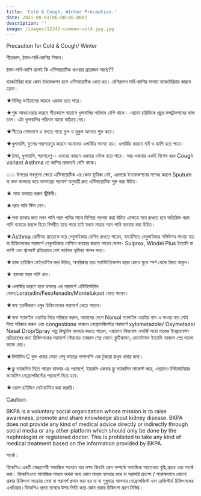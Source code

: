 ```yaml
---
title: 'Cold & Cough, Winter Precaution.'
date: 2021-08-01T06:00:00.000Z
description: ''
image: /images/12342-common-cold.jpg.jpg
---
```


Precaution for Cold & Cough/ Winter

শীতকাল, ঠান্ডা-সর্দি-কাশির সিজন।

ঠান্ডা-সর্দি-কাশি হলেই কি এন্টিবায়োটিক খাওয়ার প্রয়োজন আছে??

ব্যাকটেরিয়া দ্বারা কোন ইনফেকশন হলে এন্টিবায়োটিক খেতে হয়। বেশিরভাগ সর্দি-কাশির সমস্যা ব্যাকটেরিয়ার কারনে হয়না।

★বিভিন্ন ভাইরাসের কারনে এরকম হতে পারে।

★শুষ্ক আবহাওয়ার কারনে শীতকালে বাতাসে ধুলাবালির পরিমান বেশি থাকে। এছাড়া চারিদিকে প্রচুর কন্সট্রাকশনের কাজ চলে। এটা ধুলাবালির পরিমান আরো বাড়িয়ে দেয়।

★শীতের শেষভাগে ও বসন্তে গাছে ফুল ও মুকুল আসতে শুরু করে।

★ধুলাবালি, ফুলের পরাগরেণুর কারনে অনেকের এলার্জির সমস্যা হয়। এলার্জির কারনে সর্দি ও কাশি হতে পারে।

★ঠান্ডা, ধুলাবালি, পরাগরেণু-- এসবের কারনে এজমার এটাক হতে পারে। আর এজমার একটা বিশেষ ধরন Cough variant Asthma তে কাশির প্রাধান্যই বেশি থাকে।

💥💥 উপরের সবগুলো ক্ষেত্রে এন্টিবায়োটিক এর কোন ভূমিকা নেই, এরপরো ইনফেকশনের সন্দেহ করলে Sputum বা কফ কালচার করে ডাক্তারের পরামর্শ অনুযায়ী দ্রুত এন্টিবায়োটিক শুরু করা উচিত।

★ মাস্ক ব্যবহার করুন স্ট্রীক্টলী।

★গরম পানি স্টিম নেন।

★গলা ব্যাথার জন্য লবন পানি গরম পানির সাথে মিশিয়ে গড়গড় করা উচিত এক্ষেত্রে মনে রাখতে হবে অতিরিক্ত গরম পানি ব্যবহার করলে হিতে বিপরীত হতে পারে তাই মধ্যম মাত্রার গরম পানি ব্যবহার করা উচিত।

★Asthma রোগীসহ প্রত্যেকে ঘরে নেবুলাইজার মেশিন রাখতে পারেন, ফার্মেসিতে নেবুলাইজার সলিউশন পাওয়া যায় যা চিকিৎসকের পরামর্শে নেবুলাইজার মেশিনে ব্যবহার করতে পারেন যেমন- Sulprex, Windel Plus ইত্যাদি যা কাশি এবং শ্বাসকষ্ট প্রতিরোধে বেশ কার্যকর ভূমিকা পালন করে।

★হ্যান্ড হাইজিন মেইনটেইন করা উচিত, অপরিষ্কার হাত স্যানিটাইজেশন ছাড়া চোখে মুখে স্পর্শ থেকে বিরত থাকুন।

★ হালকা গরম পানি খান।

★এলার্জির কারণে হলে ডাক্তার এর পরামর্শে এন্টিহিস্টামিন যেমন:Loratadin/Fexofenadin/Montelukast খেতে পারেন।

★কফ তরলীকরণ ওষুধ চিকিৎসকের পরামর্শে খেতে পারেন।

★নাক স্যালাইন ওয়াটার দিয়ে পরিষ্কার করুন, আমাদের দেশে Norsol স্যালাইন ওয়াটার নাম এ পাওয়া যায় সেটা দিয়ে পরিষ্কার করুন এবং congestione থাকলে নেফ্রোলজিস্টের পরামর্শে xylometazole/ Oxymetazol Nasal Drop/Spray অল্প কিছুদিন ব্যবহার করতে পারেন, এছাড়াও সিজনাল এলার্জি সহো নাকের ইনফ্লামেশন প্রতিরোধের জন্য চিকিৎসকের পরামর্শে স্টেরয়েড ন্যাজাল স্প্রে যেমন: ফ্লুটিকাসন, মোমেটাসন ইত্যাদি ন্যাজাল স্প্রে ভালো কাজে দেয়।

★ভিটামিন C যুক্ত খাবার যেমন লেবু ভাতের পাশাপাশি এক টুকরো রাখুন খাবার জন্য।

★ফ্লু ভ্যাকসিন নিতে পারেন ডাক্তার এর পরামর্শে, ইয়ারলি একবার ফ্লু ভ্যাকসিন সাজেস্ট করে, এছাড়াও নিউমোনিয়ার ভ্যাকসিন নেফ্রোলজিস্টের পরামর্শে নিতে হবে।

★ওরাল হাইজিন মেইনটেইন করা জরুরি।

Caution:

BKPA is a voluntary social organization whose mission is to raise awareness, promote and share knowledge about kidney disease. BKPA does not provide any kind of medical advice directly or indirectly through social media or any other platform which should only be done by the nephrologist or registered doctor. This is prohibited to take any kind of medical treatment based on the information provided by BKPA.

সতর্ক :

বিকেপিএ একটি স্বেচ্ছাসেবী সামাজিক সংগঠন যার লক্ষ্য কিডনি রোগ সম্পর্কে সামাজিক সচেতনতা বৃদ্ধি,প্রচার এবং সতর্ক করা। বিকেপিএতে সামাজিক মাধ্যম অথবা অন্য কোন মাধ্যম ব্যবহার করে বা সরাসরি প্রত্যক্ষ / পরোক্ষভাবে কোনো প্রকার চিকিৎসা সংক্রান্ত সেবা বা পরামর্শ প্রদান করা হয় না যা শুধুমাত্র আপনার নেফ্রোলজিস্ট এবং রেজিস্টার্ড চিকিৎসকের এখতিয়ার।বিকেপিএ প্রদত্ত তথ্যের উপর ভিত্তি করে কোন প্রকার চিকিৎসা গ্রহণ নিষিদ্ধ।
